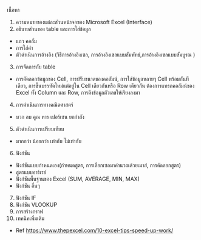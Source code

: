 เนื้อหา
1.	ความหมายของแต่ละส่วนหน้าจอของ Microsoft Excel (Interface)
2.	อธิบายส่วนของ table และการใส่ข้อมูล
-	แถว คอลั่ม
-	การใส่ค่า
-	ตัวดำเนินการอ้างอิง (วิธีการอ้างอิงเซล, การอ้างอิงเซลแบบสัมพัทธ์,การอ้างอิงเซลแบบสัมบูรณ )
3.	การจัดการกับ table
-	การคัดลอกข้อมูลของ Cell, การปรับขนาดของคอลัมน์, การใส่ข้อมูลหลายๆ Cell พร้อมกันทีเดียว, การขึ้นบรรทัดใหม่แต่อยู่ใน Cell เดียวกันหรือ Row เดียวกัน
ต้องการแทรกคอลัมน์ของ Excel ทั้ง Column และ Row, การดึงข้อมูลตัวเลขให้เรียงลงมา
4.	การดำเนินการทางคณิตศาสตร์ 
-	บวก ลบ คูณ หาร เปอร์เซน ยกกำลัง
5.	ตัวดำเนินการเปรียบเทียบ
-	มากกว่า น้อยกว่า เท่ากับ ไม่เท่ากับ
6.	ฟังก์ชัน
-	ฟังก์ชันแบบกำหนดเอง(กำหนดสูตร, การเลือกเซลมาคำนวณด้วยเมาส์, การคัดลอกสูตร)
-	สูตรแบบอาร์เรย์
-	ฟังก์ชันพื้นฐานของ Excel (SUM, AVERAGE, MIN, MAX)
-	ฟังก์ชัน อื่นๆ
7.	ฟังก์ชัน IF 
8.	ฟังก์ชัน VLOOKUP
9.	การสร้างกราฟ
10.	เทคนิคเพิ่มเติม
-	Ref https://www.thepexcel.com/10-excel-tips-speed-up-work/

